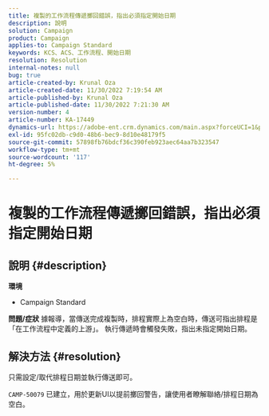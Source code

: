 ```yaml
---
title: 複製的工作流程傳遞擲回錯誤，指出必須指定開始日期
description: 說明
solution: Campaign
product: Campaign
applies-to: Campaign Standard
keywords: KCS、ACS、工作流程、開始日期
resolution: Resolution
internal-notes: null
bug: true
article-created-by: Krunal Oza
article-created-date: 11/30/2022 7:19:54 AM
article-published-by: Krunal Oza
article-published-date: 11/30/2022 7:21:30 AM
version-number: 4
article-number: KA-17449
dynamics-url: https://adobe-ent.crm.dynamics.com/main.aspx?forceUCI=1&pagetype=entityrecord&etn=knowledgearticle&id=5eea425e-7f70-ed11-9561-6045bd006a22
exl-id: 95fc02db-c9d0-48b6-bec9-8d10e48179f5
source-git-commit: 57898fb76bdcf36c390feb923aec64aa7b323547
workflow-type: tm+mt
source-wordcount: '117'
ht-degree: 5%

---
```


# 複製的工作流程傳遞擲回錯誤，指出必須指定開始日期

## 說明 {#description}

<b>環境</b>
- Campaign Standard



<b>問題/症狀</b>
據報導，當傳送完成複製時，排程實際上為空白時，傳送可指出排程是「在工作流程中定義的上游」。 執行傳遞時會觸發失敗，指出未指定開始日期。


## 解決方法 {#resolution}


只需設定/取代排程日期並執行傳送即可。

`CAMP-50079` 已建立，用於更新UI以提前擲回警告，讓使用者瞭解聯絡/排程日期為空白。
